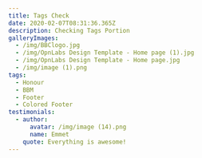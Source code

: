 ```yaml
---
title: Tags Check
date: 2020-02-07T08:31:36.365Z
description: Checking Tags Portion
galleryImages:
  - /img/BBClogo.jpg
  - /img/OpnLabs Design Template - Home page (1).jpg
  - /img/OpnLabs Design Template - Home page.jpg
  - /img/image (1).png
tags:
  - Honour
  - BBM
  - Footer
  - Colored Footer
testimonials:
  - author:
      avatar: /img/image (14).png
      name: Emmet
    quote: Everything is awesome!
---
```


